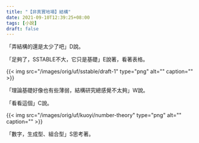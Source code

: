 ```yaml
---
title: "【非真實地場】結構"
date: 2021-09-10T12:39:25+08:00
tags: [小說]
draft: false
---
```


「弄結構的還是太少了吧」D說。

「足夠了，SSTABLE不大，它只是基礎」E說著，看著表格。

{{< img src="/images/orig/uf/sstable/draft-1" type="png" alt="" caption="" >}}

「理論基礎好像也有些薄弱，結構研究總感覺不太夠」W說。

「看看這個」C說。

{{< img src="/images/orig/uf/kuoyi/number-theory" type="png" alt="" caption="" >}}

「數字，生成型、組合型」S思考著。